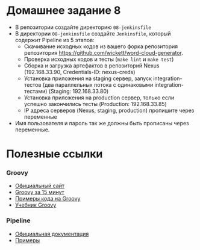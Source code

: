 # Домашнее задание 8

- В репозитории создайте директорию `08-jenkinsfile`
- В директории `08-jenkinsfile` создайте `Jenkinsfile`, который содержит Pipeline из 5 этапов:
  - Скачивание исходных кодов из вашего форка репозитория репозитория https://github.com/wickett/word-cloud-generator.
  - Проверка исходных кодов и тесты (`make lint` и `make test`)
  - Сборка и загрузка артефактов в репозиторий Nexus (192.168.33.90, Credentials-ID: nexus-creds)
  - Установка приложения на staging сервер, запуск integration-тестов (два параллельных потока с одинаковыми integration-тестами) (Staging: 192.168.33.80)
  - Установка приложения на production сервер, только если успешно закончились тесты (Production: 192.168.33.85)
  - IP адреса серверов (Nexus, staging, production) пропишите через переменные
- Имя пользователя и пароль так же должны быть прописаны через переменные.

# Полезные ссылки

### Groovy
- [Официальный сайт](http://www.groovy-lang.org/)
- [Groovy за 15 минут](https://habr.com/ru/post/122127/)
- [Примеры кода на Groovy](https://mrhaki.blogspot.com/search/label/Groovy)
- [Учебник Groovy](https://ru.wikibooks.org/wiki/Groovy)

### Pipeline

- [Официальная документация](https://jenkins.io/doc/book/pipeline/)
- [Примеры](https://github.com/jenkinsci/pipeline-examples)

